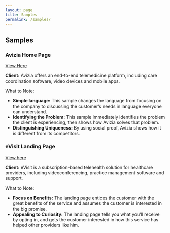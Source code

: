 ```yaml
---
layout: page
title: Samples
permalink: /samples/
---
```


<main>
<h2>Samples</h2>

<h3>Avizia Home Page</h3>
<p><a href="http://www.pdf-archive.com/2016/05/31/avizia-sample-homepage/preview/page/1/"> View Here </a></p>
<p><strong>Client:</strong> Avizia offers an end-to-end telemedicine platform, including care coordination software, video devices and mobile apps. </p>  
<p>What to Note:</p>
<ul>
<li><strong> Simple language:</strong> This sample changes the language from focusing on the company to discussing the customer’s needs in language everyone can understand. </li>
<li> <strong>Identifying the Problem:</strong> This sample immediately identifies the problem the client is experiencing, then shows how Avizia solves that problem. </li>
<li> <strong>Distinguishing Uniqueness:</strong> By using social proof, Avizia shows how it is different from its competitors. </li>
</ul>

<h3> eVisit Landing Page </h3>
<p><a href="http://www.pdf-archive.com/2016/05/31/evisit-sample-landing-page/preview/page/1/"> View here </a></p>
<p><strong>Client:</strong> eVisit is a subscription-based telehealth solution for healthcare providers, including videoconferencing, practice management software and support.</p>
<p>What to Note:</p>
<ul>
<li><strong> Focus on Benefits:</strong> The landing page entices the customer with the great benefits of the service and assumes the customer is interested in the big promise. </li>
<li> <strong>Appealing to Curiosity:</strong> The landing page tells you what you’ll receive by opting in, and gets the customer interested in how this service has helped other providers like him. </li>
</ul>
</main>